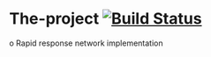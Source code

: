 # The-project [![Build Status](https://travis-ci.org/PortlandAssembly/The-project.svg?branch=master)](https://travis-ci.org/PortlandAssembly/The-project)

o Rapid response network implementation
